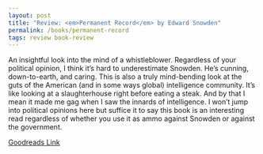 ```yaml
---
layout: post
title: "Review: <em>Permanent Record</em> by Edward Snowden"
permalink: /books/permanent-record
tags: review book-review
---
```


An insightful look into the mind of a whistleblower. Regardless of your political opinion, I think it’s hard to underestimate Snowden. He’s cunning, down-to-earth, and caring. This is also a truly mind-bending look at the guts of the American (and in some ways global) intelligence community. It’s like looking at a slaughterhouse right before eating a steak. And by that I mean it made me gag when I saw the innards of intelligence. I won’t jump into political opinions here but suffice it to say this book is an interesting read regardless of whether you use it as ammo against Snowden or against the government.

[Goodreads Link](https://www.goodreads.com/book/show/46223297-permanent-record)